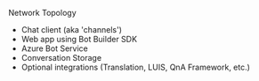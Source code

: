 Network Topology
- Chat client (aka 'channels')
- Web app using Bot Builder SDK
- Azure Bot Service
- Conversation Storage
- Optional integrations (Translation, LUIS, QnA Framework, etc.)
